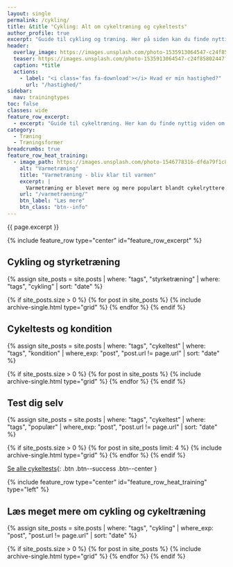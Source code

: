 ```yaml
---
layout: single
permalink: /cykling/
title: &title "Cykling: Alt om cykeltræning og cykeltests"
author_profile: true
excerpt: "Guide til cykling og træning. Her på siden kan du finde nyttig viden om motionscykling og cykeltests."
header:
  overlay_image: https://images.unsplash.com/photo-1535913064547-c24f85802447?ixid=MnwxMjA3fDB8MHxwaG90by1wYWdlfHx8fGVufDB8fHx8&ixlib=rb-1.2.1&auto=format&fit=crop&h=630&w=1200&q=10
  teaser: https://images.unsplash.com/photo-1535913064547-c24f85802447?ixid=MnwxMjA3fDB8MHxwaG90by1wYWdlfHx8fGVufDB8fHx8&ixlib=rb-1.2.1&auto=format&fit=crop&h=300&w=400&q=10
  caption: *title
  actions:
    - label: "<i class='fas fa-download'></i> Hvad er min hastighed?"
      url: "/hastighed/"
sidebar:
  nav: trainingtypes
toc: false
classes: wide
feature_row_excerpt:
  - excerpt: "Guide til cykeltræning. Her kan du finde nyttig viden om cykling og cykeltræning. Lær om [pulstræning](/pulstraening/) og [intervaltræning til cykling](/intervaltraening-cykling/)."
category:
  - Træning
  - Træningsformer
breadcrumbs: true
feature_row_heat_training:
  - image_path: https://images.unsplash.com/photo-1546778316-dfda79f1c84e?ixlib=rb-1.2.1&ixid=MnwxMjA3fDB8MHxzZWFyY2h8MjJ8fHN3ZWF0fGVufDB8MHwwfHw%3D&auto=format&fit=crop&h=300&w=400&q=10
    alt: "Varmetræning"
    title: "Varmetræning - bliv klar til varmen"
    excerpt: |
      Varmetræning er blevet mere og mere populært blandt cykelryttere. Dels forbereder det rytterne på at kunne præstere bedre i varmen, men det kaldes også højdetræning for fattigmænd. Skal du prøve?".
    url: "/varmetraening/"
    btn_label: "Læs mere"
    btn_class: "btn--info"
---
```


{{ page.excerpt }}

{% include feature_row type="center" id="feature_row_excerpt" %}

## Cykling og styrketræning

{% assign site_posts = site.posts | where: "tags", "styrketræning" | where: "tags", "cykling" | sort: "date" %}

<div class="feature__wrapper">

{% if site_posts.size > 0 %}
  {% for post in site_posts %}
    {% include archive-single.html type="grid" %}
  {% endfor %}
{% endif %}

</div>

## Cykeltests og kondition

{% assign site_posts = site.posts | where: "tags", "cykeltest" | where: "tags", "kondition" | where_exp: "post", "post.url != page.url" | sort: "date" %}

<div class="feature__wrapper">

{% if site_posts.size > 0 %}
  {% for post in site_posts %}
    {% include archive-single.html type="grid" %}
  {% endfor %}
{% endif %}

</div>

## Test dig selv

{% assign site_posts = site.posts | where: "tags", "cykeltest" | where: "tags", "populær" | where_exp: "post", "post.url != page.url" | sort: "date" %}

<div class="feature__wrapper" markdown="true">

{% if site_posts.size > 0 %}
  {% for post in site_posts limit: 4 %}
    {% include archive-single.html type="grid" %}
  {% endfor %}
{% endif %}

[Se alle cykeltests](/tests/cykling/){: .btn .btn--success .btn--center }

</div>

{% include feature_row type="center" id="feature_row_heat_training" type="left" %}

## Læs meget mere om cykling og cykeltræning

{% assign site_posts = site.posts | where: "tags", "cykling" | where_exp: "post", "post.url != page.url" | sort: "date" %}

<div class="feature__wrapper">

{% if site_posts.size > 0 %}
  {% for post in site_posts %}
    {% include archive-single.html type="grid" %}
  {% endfor %}
{% endif %}

</div>
